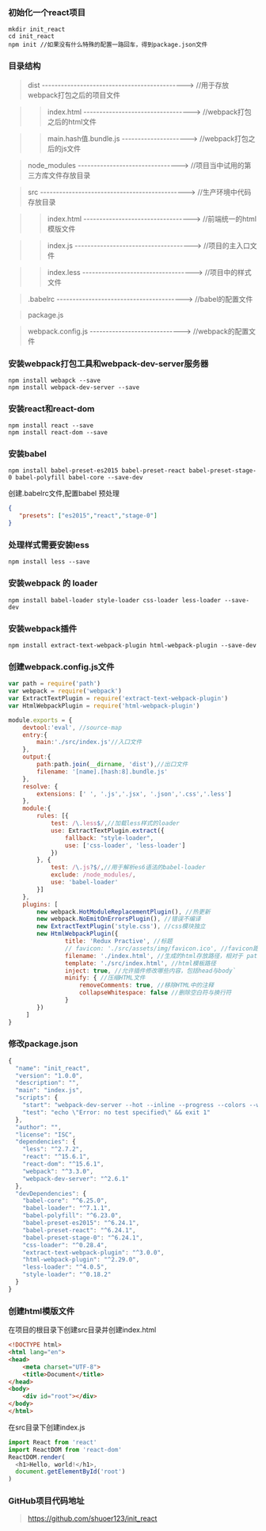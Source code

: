 ### 初始化一个react项目

```shell
mkdir init_react
cd init_react
npm init //如果没有什么特殊的配置一路回车，得到package.json文件
```
### 目录结构
> dist  --------------------------------------------->  //用于存放webpack打包之后的项目文件

>> index.html ----------------------------------> //webpack打包之后的html文件

>> main.hash值.bundle.js   --------------------->  //webpack打包之后的js文件

> node_modules -------------------------------->  //项目当中试用的第三方库文件存放目录

> src  ---------------------------------------------->  //生产环境中代码存放目录

>> index.html ---------------------------------->  //前端统一的html模版文件

>> index.js ------------------------------------->  //项目的主入口文件

>> index.less ----------------------------------->    //项目中的样式文件

> .babelrc  ---------------------------------------->          //babel的配置文件

> package.js

> webpack.config.js  ----------------------------->     //webpack的配置文件

### 安装webpack打包工具和webpack-dev-server服务器

```shell
npm install webapck --save
npm install webpack-dev-server --save
```

### 安装react和react-dom

```shell
npm install react --save
npm install react-dom --save
```

### 安装babel

```shell
npm install babel-preset-es2015 babel-preset-react babel-preset-stage-0 babel-polyfill babel-core --save-dev
```

创建.babelrc文件,配置babel 预处理

```json
{
   "presets": ["es2015","react","stage-0"]
}
```
### 处理样式需要安装less
```shell
npm install less --save
```
### 安装webpack 的 loader
```shell
npm install babel-loader style-loader css-loader less-loader --save-dev
```
### 安装webpack插件
```shell
npm install extract-text-webpack-plugin html-webpack-plugin --save-dev
```
### 创建webpack.config.js文件
```javascript
var path = require('path')
var webpack = require('webpack')
var ExtractTextPlugin = require('extract-text-webpack-plugin')  
var HtmlWebpackPlugin = require('html-webpack-plugin')

module.exports = {
    devtool:'eval', //source-map
    entry:{
        main:'./src/index.js'//入口文件
    },
    output:{
        path:path.join(__dirname, 'dist'),//出口文件
        filename: '[name].[hash:8].bundle.js'
    },
    resolve: {
        extensions: [' ', '.js','.jsx', '.json','.css','.less']
    },
    module:{
        rules: [{
            test: /\.less$/,//加载less样式的loader
            use: ExtractTextPlugin.extract({
                fallback: "style-loader",
                use: ['css-loader', 'less-loader']
            })
        }, {
            test: /\.js?$/,//用于解析es6语法的babel-loader
            exclude: /node_modules/,
            use: 'babel-loader'
        }]
    },
    plugins: [
        new webpack.HotModuleReplacementPlugin(), //热更新
        new webpack.NoEmitOnErrorsPlugin(), //错误不编译
        new ExtractTextPlugin('style.css'), //css模块独立
        new HtmlWebpackPlugin({
                title: 'Redux Practive', //标题
                // favicon: './src/assets/img/favicon.ico', //favicon路径
                filename: './index.html', //生成的html存放路径，相对于 path
                template: './src/index.html', //html模板路径
                inject: true, //允许插件修改哪些内容，包括head与body`
                minify: { //压缩HTML文件
                    removeComments: true, //移除HTML中的注释
                    collapseWhitespace: false //删除空白符与换行符
                }
        })
     ]
}

```
### 修改package.json
```javascript
{
  "name": "init_react",
  "version": "1.0.0",
  "description": "",
  "main": "index.js",
  "scripts": {
    "start": "webpack-dev-server --hot --inline --progress --colors --watch --compress --content-base ./dist  --port 8086 --host 0.0.0.0",
    "test": "echo \"Error: no test specified\" && exit 1"
  },
  "author": "",
  "license": "ISC",
  "dependencies": {
    "less": "^2.7.2",
    "react": "^15.6.1",
    "react-dom": "^15.6.1",
    "webpack": "^3.3.0",
    "webpack-dev-server": "^2.6.1"
  },
  "devDependencies": {
    "babel-core": "^6.25.0",
    "babel-loader": "^7.1.1",
    "babel-polyfill": "^6.23.0",
    "babel-preset-es2015": "^6.24.1",
    "babel-preset-react": "^6.24.1",
    "babel-preset-stage-0": "^6.24.1",
    "css-loader": "^0.28.4",
    "extract-text-webpack-plugin": "^3.0.0",
    "html-webpack-plugin": "^2.29.0",
    "less-loader": "^4.0.5",
    "style-loader": "^0.18.2"
  }
}
```
### 创建html模版文件
在项目的根目录下创建src目录并创建index.html
```html
<!DOCTYPE html>
<html lang="en">
<head>
    <meta charset="UTF-8">
    <title>Document</title>
</head>
<body>
    <div id="root"></div>
</body>
</html>
```
在src目录下创建index.js
```javascript
import React from 'react'
import ReactDOM from 'react-dom'
ReactDOM.render(
  <h1>Hello, world!</h1>,
  document.getElementById('root')
)
```
### GitHub项目代码地址
> https://github.com/shuoer123/init_react